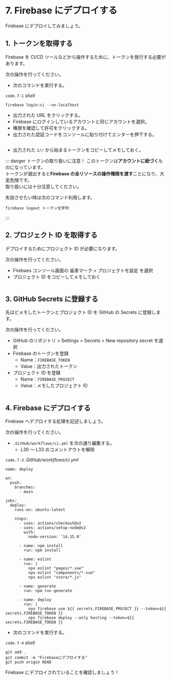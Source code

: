 # 7. Firebase にデプロイする

Firebase にデプロイしてみましょう。

## 1. トークンを取得する

Firebase を CI/CD ツールなどから操作するために、トークンを発行する必要があります。

次の操作を行ってください。

- 次のコマンドを実行する。

`code.7-1` _shell_

```properties
firebase login:ci --no-localhost
```

- 出力された URL をクリックする。
- Firebase にログインしているアカウントと同じアカウントを選択。
- 権限を確認して許可をクリックする。
- 出力された認証コードをコンソールに貼り付けてエンターを押下する。

<img :src="$withBase('/login.gif')">

- 出力された `1//` から始まるトークンをコピーしてメモしておく。

::: danger トークンの取り扱いに注意！
このトークンは**アカウントに紐づく**ものになっています。  
トークンが漏出すると**Firebase の全リソースの操作権限を渡す**ことになり、大変危険です。  
取り扱いには十分注意してください。

失効させたい時は次のコマンド利用します。

```properties
firebase logout トークン文字列
```

:::

## 2. プロジェクト ID を取得する

デプロイするためにプロジェクト ID が必要になります。

次の操作を行ってください。

- Firebaes コンソール画面の 歯車マーク > プロジェクトを設定 を選択
- プロジェクト ID をコピーしてメモしておく

<img :src="$withBase('/id.png')">

## 3. GitHub Secrets に登録する

先ほどメモしたトークンとプロジェクト ID を GitHub の Secrets に登録します。

次の操作を行ってください。

- GitHub のリポジトリ > Settings > Secrets > New repository secret を選択
- Firebase のトークンを登録
  - Name：`FIREBASE_TOKEN`
  - Value：出力されたトークン
- プロジェクト ID を登録
  - Name：`FIREBASE_PROJECT`
  - Value：メモしたプロジェクト ID

<img :src="$withBase('/secret.png')">

## 4. Firebase にデプロイする

Firebase へデプロイする処理を記述しましょう。

次の操作を行ってください。

- `.GitHub/workflows/ci.yml` を次の通り編集する。
  - L30 ～ L33 のコメントアウトを解除

`code.7-3` _.GitHub/workflows/ci.yml_

```yml{30-33}
name: deploy

on:
  push:
    branches:
      - main

jobs:
  deploy:
    runs-on: ubuntu-latest

    steps:
      - uses: actions/checkout@v2
      - uses: actions/setup-node@v2
        with:
          node-version: '14.15.0'

      - name: npm install
        run: npm install

      - name: eslint
        run: |
          npx eslint "pages/*.vue"
          npx eslint "components/*.vue"
          npx eslint "store/*.js"

      - name: generate
        run: npm run generate

      - name: deploy
        run: |
          npx firebase use ${{ secrets.FIREBASE_PROJECT }} --token=${{ secrets.FIREBASE_TOKEN }}
          npx firebase deploy --only hosting --token=${{ secrets.FIREBASE_TOKEN }}
```

- 次のコマンドを実行する。

`code.7-4` _shell_

```properties
git add .
git commit -m "Firebaseにデプロイする"
git push origin HEAD
```

Firebase にデプロイされていることを確認しましょう！
